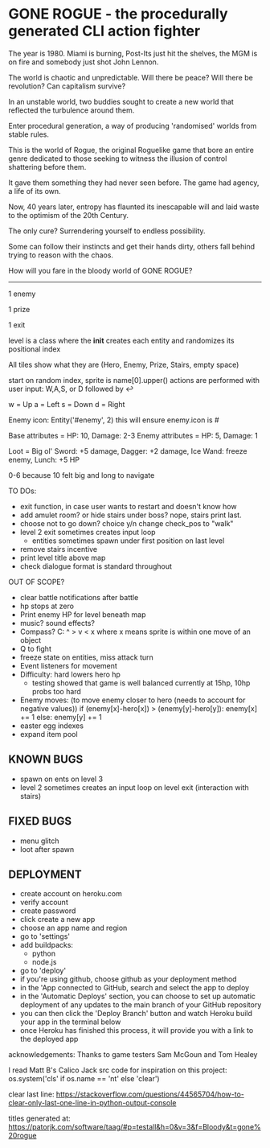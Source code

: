 # GONE ROGUE - the procedurally generated CLI action fighter

The year is 1980. Miami is burning, Post-Its just hit the shelves, the MGM is on fire and somebody just shot John Lennon.

The world is chaotic and unpredictable. Will there be peace? Will there be revolution? Can capitalism survive?

In an unstable world, two buddies sought to create a new world that reflected the turbulence around them.

Enter procedural generation, a way of producing 'randomised' worlds from stable rules.

This is the world of Rogue, the original Roguelike game that bore an entire genre
dedicated to those seeking to witness the illusion of control shattering before them.

It gave them something they had never seen before. The game had agency, a life of its own.

Now, 40 years later, entropy has flaunted its inescapable will and laid waste to the optimism of the 20th Century.

The only cure? Surrendering yourself to endless possibility.

Some can follow their instincts and get their hands dirty, 
others fall behind trying to reason with the chaos.

How will you fare in the bloody world of GONE ROGUE?
___

1 enemy

1 prize

1 exit

level is a class where the __init__ creates each entity and randomizes its positional index

All tiles show what they are (Hero, Enemy, Prize, Stairs, empty space)

start on random index, sprite is name[0].upper() 
actions are performed with user input: W,A,S, or D followed by ↩

w = Up
a = Left
s = Down
d = Right

Enemy icon: Entity('#enemy', 2)
this will ensure enemy.icon is #

Base attributes = HP: 10, Damage: 2-3
Enemy attributes = HP: 5, Damage: 1

Loot = Big ol' Sword: +5 damage, Dagger: +2 damage, Ice Wand: freeze enemy, Lunch: +5 HP

0-6 because 10 felt big and long to navigate

TO DOs:
- exit function, in case user wants to restart and doesn't know how
- add amulet room? or hide stairs under boss? nope, stairs print last.
- choose not to go down? choice y/n change check_pos to "walk"
- level 2 exit sometimes creates input loop
	- entities sometimes spawn under first position on last level 
- remove stairs incentive
- print level title above map
- check dialogue format is standard throughout


OUT OF SCOPE?

- clear battle notifications after battle
- hp stops at zero
- Print enemy HP for level beneath map
- music? sound effects?
- Compass?  C: ^ > v < x		where x means sprite is within one move of an object
- Q to fight
- freeze state on entities, miss attack turn
- Event listeners for movement
- Difficulty: hard lowers hero hp 
	- testing showed that game is well balanced currently at 15hp, 10hp probs too hard
- Enemy moves: (to move enemy closer to hero (needs to account for negative values))
    if (enemy[x]-hero[x]) > (enemy[y]-hero[y]):
	    enemy[x] += 1
    else:
	    enemy[y] += 1
- easter egg indexes
- expand item pool

## KNOWN BUGS

- spawn on ents on level 3
- level 2 sometimes creates an input loop on level exit (interaction with stairs)

## FIXED BUGS

- menu glitch
- loot after spawn

## DEPLOYMENT

- create account on heroku.com
- verify account
- create password
- click create a new app
- choose an app name and region
- go to 'settings'
- add buildpacks: 
    - python
    - node.js
- go to 'deploy'
- if you're using github, choose github as your deployment method
- in the 'App connected to GitHub, search and select the app to deploy
- in the 'Automatic Deploys' section, you can choose to set up automatic deployment of any updates to the main branch of your GitHub repository
- you can then click the 'Deploy Branch' button and watch Heroku build your app in the terminal below
- once Heroku has finished this process, it will provide you with a link to the deployed app






acknowledgements:
Thanks to game testers Sam McGoun and Tom Healey

I read Matt B's Calico Jack src code for inspiration on this project:
os.system('cls' if os.name == 'nt' else 'clear')

clear last line:
https://stackoverflow.com/questions/44565704/how-to-clear-only-last-one-line-in-python-output-console

titles generated at:
https://patorjk.com/software/taag/#p=testall&h=0&v=3&f=Bloody&t=gone%20rogue
